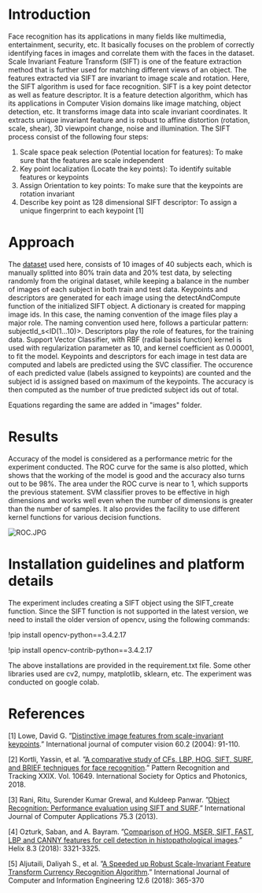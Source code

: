 # Introduction
Face recognition has its applications in many fields like multimedia, entertainment, security, etc. It basically focuses on the problem of correctly identifying faces in images and correlate them with the faces in the dataset. Scale Invariant Feature Transform (SIFT) is one of the feature extraction method that is further used for matching different views of an object. The features extracted via SIFT are invariant to image scale and rotation. Here, the SIFT algorithm is used for face recognition.
SIFT is a key point detector as well as feature descriptor. It is a feature detection algorithm, which has its applications in Computer Vision domains like image matching, object detection, etc. It transforms image data into scale invariant coordinates. It extracts unique invariant feature and is robust to affine distortion (rotation, scale, shear), 3D viewpoint change, noise and illumination.
The SIFT process consist of the following four steps:
1) Scale space peak selection (Potential location for features): To make sure that the features are scale independent
2) Key point localization (Locate the key points): To identify suitable features or keypoints
3) Assign Orientation to key points: To make sure that the keypoints are rotation invariant
4) Describe key point as 128 dimensional SIFT descriptor: To assign a unique fingerprint to each keypoint [1]

# Approach 
The [dataset](https://www.kaggle.com/kasikrit/att-database-of-faces) used here, consists of 10 images of 40 subjects each, which is manually splitted into 80% train data and 20% test data, by selecting randomly from the original dataset, while keeping a balance in the number of images of each subject in both train and test data. Keypoints and descriptors are generated for each image using the detectAndCompute function of the initialized SIFT object. A dictionary is created for mapping image ids. In this case, the naming convention of the image files play a major role. The naming convention used here, follows a particular pattern: subjectId_s<ID(1...10)>. Descriptors play the role of features, for the training data. Support Vector Classifier, with RBF (radial basis function) kernel is used with regularization parameter as 10, and kernel coefficient as 0.00001, to fit the model. Keypoints and descriptors for each image in test data are computed and labels are predicted using the SVC classifier. The occurence of each predicted value (labels assigned to keypoints) are counted and the subject id is assigned based on maximum of the keypoints. The accuracy is then computed as the number of true predicted subject ids out of total. 

Equations regarding the same are added in "images" folder. 

# Results
Accuracy of the model is considered as a performance metric for the experiment conducted. The ROC curve for the same is also plotted, which shows that the working of the
model is good and the accuracy also turns out to be 98%. The area under the ROC curve is near to 1, which supports the previous statement. SVM classifier proves to be effective in high dimensions and works well even when the number of dimensions is greater than the number of samples. It also provides the facility to use different kernel functions for various decision functions.

![ROC.JPG](https://github.com/yeshaajudia/CSP520-Computer-Vision/blob/main/Assignment%202%20%26%203/images/ROC.JPG)

# Installation guidelines and platform details
The experiment includes creating a SIFT object using the SIFT_create function. Since the SIFT function is not supported in the latest version, we need to install the older version of opencv, using the following commands:

!pip install opencv-python==3.4.2.17

!pip install opencv-contrib-python==3.4.2.17

The above installations are provided in the requirement.txt file.
Some other libraries used are cv2, numpy, matplotlib, sklearn, etc. The experiment was conducted on google colab. 

# References 
[1] Lowe, David G. ”[Distinctive image features from scale-invariant keypoints](https://citeseerx.ist.psu.edu/viewdoc/download?doi=10.1.1.313.1996&rep=rep1&type=pdf).” International journal of computer vision 60.2 (2004): 91-110.

[2] Kortli, Yassin, et al. ”[A comparative study of CFs, LBP, HOG, SIFT, SURF, and BRIEF techniques for face recognition](https://www.researchgate.net/profile/Yassin-Kortli/publication/324850900_A_comparative_study_of_CFs_LBP_HOG_SIFT_SURF_and_BRIEF_techniques_for_face_recognition/links/5e2f23d8299bf10a65978843/A-comparative-study-of-CFs-LBP-HOG-SIFT-SURF-and-BRIEF-techniques-for-face-recognition.pdf).” Pattern Recognition and Tracking XXIX. Vol. 10649. International Society for Optics and Photonics, 2018.

[3] Rani, Ritu, Surender Kumar Grewal, and Kuldeep Panwar. ”[Object Recognition: Performance evaluation using SIFT and SURF](https://citeseerx.ist.psu.edu/viewdoc/download?doi=10.1.1.403.502&rep=rep1&type=pdf).” International Journal of Computer Applications 75.3 (2013).

[4] Ozturk, Saban, and A. Bayram. ”[Comparison of HOG, MSER, SIFT, FAST, LBP and CANNY features for cell detection in histopathological images](https://www.researchgate.net/profile/Saban-Oeztuerk/publication/324983531_Comparison_of_HOG_MSER_SIFT_FAST_LBP_and_CANNY_features_for_cell_detection_in_histopathological_images/links/5af00461a6fdcc8508b95d77/Comparison-of-HOG-MSER-SIFT-FAST-LBP-and-CANNY-features-for-cell-detection-in-histopathological-images.pdf).” Helix 8.3 (2018): 3321-3325.

[5] Aljutaili, Daliyah S., et al. ”[A Speeded up Robust Scale-Invariant Feature Transform Currency Recognition Algorithm](https://www.researchgate.net/profile/Dina-Hussein-4/publication/328118510_A-Speeded-up-Robust-Scale-Invariant-Feature-Transform-Currency-Recognition-Algorithm/links/5bb8765b92851c7fde2f38c6/A-Speeded-up-Robust-Scale-Invariant-Feature-Transform-Currency-Recognition-Algorithm.pdf).” International Journal of Computer and Information Engineering 12.6 (2018): 365-370

